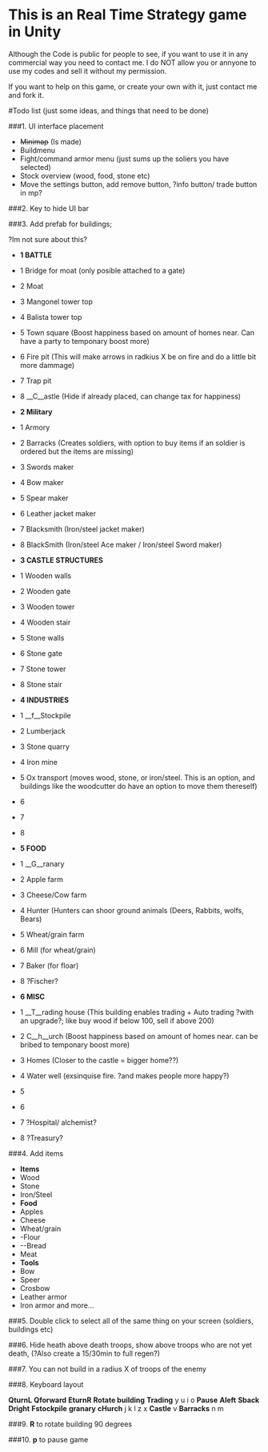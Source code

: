 # This is an Real Time Strategy game in Unity
Although the Code is public for people to see, if you want to use it in any commercial way you need to contact me.
I do NOT allow you or annyone to use my codes and sell it without my permission.

If you want to help on this game, or create your own with it, just contact me and fork it.


#Todo list
(just some ideas, and things that need to be done)




###1. UI interface placement 

* ~~Minimap~~ (Is made)
* Buildmenu
* Fight/command armor menu (just sums up the soliers you have selected)
* Stock overview  (wood, food, stone etc) 
* Move the settings button, add remove button, ?info button/ trade button in mp?
  
###2. Key to hide UI bar 

###3. Add prefab for buildings;

?Im not sure about this?

* __1 BATTLE__
* 1 Bridge for moat (only posible attached to a gate)
* 2 Moat
* 3 Mangonel tower top
* 4 Balista tower top
* 5 Town square (Boost happiness based on amount of homes near. Can have a party to temponary boost more)
* 6 Fire pit (This will make arrows in radkius X be on fire and do a little bit more dammage)
* 7 Trap pit
* 8 __C__astle (Hide if already placed, can change tax for happiness) 

* __2 Military__
* 1 Armory
* 2 Barracks (Creates soldiers, with option to buy items if an soldier is ordered but the items are missing)
* 3 Swords maker
* 4 Bow maker
* 5 Spear maker
* 6 Leather jacket maker
* 7 Blacksmith (Iron/steel jacket maker)
* 8 BlackSmith (Iron/steel Ace maker / Iron/steel Sword maker) 

* __3 CASTLE STRUCTURES__
* 1 Wooden walls
* 2 Wooden gate
* 3 Wooden tower
* 4 Wooden stair
* 5 Stone walls
* 6 Stone gate
* 7 Stone tower
* 8 Stone stair

* __4 INDUSTRIES__
* 1 __f__Stockpile
* 2 Lumberjack
* 3 Stone quarry
* 4 Iron mine
* 5 Ox transport (moves wood, stone, or iron/steel. This is an option, and buildings like the woodcutter do have an option to move them thereself)
* 6 
* 7 
* 8 

* __5 FOOD__
* 1 __G__ranary
* 2 Apple farm
* 3 Cheese/Cow farm
* 4 Hunter (Hunters can shoor ground animals (Deers, Rabbits, wolfs, Bears)
* 5 Wheat/grain farm
* 6 Mill (for wheat/grain)
* 7 Baker (for floar)
* 8 ?Fischer?


* __6 MISC__
* 1 __T__rading house (This building enables trading + Auto trading ?with an upgrade?; like buy wood if below 100, sell if above 200)
* 2 C__h__urch (Boost happiness based on amount of homes near. can be bribed to temponary boost more)
* 3 Homes (Closer to the castle = bigger home??)
* 4 Water well (exsinquise fire. ?and makes people more happy?)
* 5 
* 6 
* 7 ?Hospital/ alchemist?	
* 8 ?Treasury?


###4. Add items

* __Items__
* Wood
* Stone
* Iron/Steel
* __Food__
* Apples
* Cheese
* Wheat/grain
* -Flour
* --Bread
* Meat
* __Tools__
* Bow
* Speer
* Crosbow
* Leather armor
* Iron armor
and more...

###5. Double click to select all of the same thing on your screen (soldiers, buildings etc) 

###6. Hide heath above death troops, show above troops who are not yet death, (?Also create a 15/30min to full regen?)

###7. You can not build in a radius X of troops of the enemy

###8. Keyboard layout

__QturnL__ __Qforward__ __EturnR__ __Rotate building__ __Trading__ y u i o __Pause__
__Aleft__ __Sback__ __Dright__ __Fstockpile__ __granary__ __cHurch__ j k l 
z x __Castle__ v __Barracks__ n m

###9. __R__ to rotate building 90 degrees

###10. __p__ to pause game
